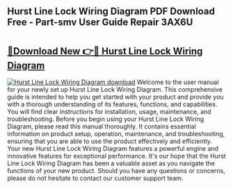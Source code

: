 ## Hurst Line Lock Wiring Diagram PDF Download Free - Part-smv User Guide Repair 3AX6U

# <h2><a href="http://dfnur5.blite.top/?on=Hurst+Line+Lock+Wiring+Diagram">🔗Download New 👉🔴 Hurst Line Lock Wiring Diagram</a></h2>

[![Hurst Line Lock Wiring Diagram download](https://i.imgur.com/lujVjoI.png)](http://dfnur5.blite.top/?on=Hurst+Line+Lock+Wiring+Diagram)
Welcome to the user manual for your newly set up Hurst Line Lock Wiring Diagram. This comprehensive guide is intended to help you get started with your product and provide you with a thorough understanding of its features, functions, and capabilities. You will find clear instructions for installation, usage, maintenance, and troubleshooting. Before you begin using your Hurst Line Lock Wiring Diagram, please read this manual thoroughly. It contains essential information on product setup, operation, maintenance, and troubleshooting, ensuring that you are able to use the product effectively and efficiently. Your new Hurst Line Lock Wiring Diagram features a powerful engine and innovative features for exceptional performance. It's our hope that the Hurst Line Lock Wiring Diagram has been a valuable asset as you navigate the functions of your new product. Should you have any questions or concerns, please do not hesitate to contact our customer support team.
